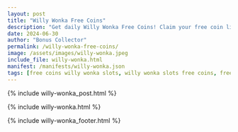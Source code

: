 ```yaml
---
layout: post
title: "Willy Wonka Free Coins"
description: "Get daily Willy Wonka Free Coins! Claim your free coin links and enjoy magical slots fun – updated daily for all players."
date: 2024-06-30
author: "Bonus Collector"
permalink: /willy-wonka-free-coins/
image: /assets/images/willy-wonka.jpeg
include_file: willy-wonka.html
manifest: /manifests/willy-wonka.json
tags: [free coins willy wonka slots, willy wonka slots free coins, free willy wonka credits]
---
```


{% include willy-wonka_post.html %}

{% include willy-wonka.html %}

{% include willy-wonka_footer.html %}